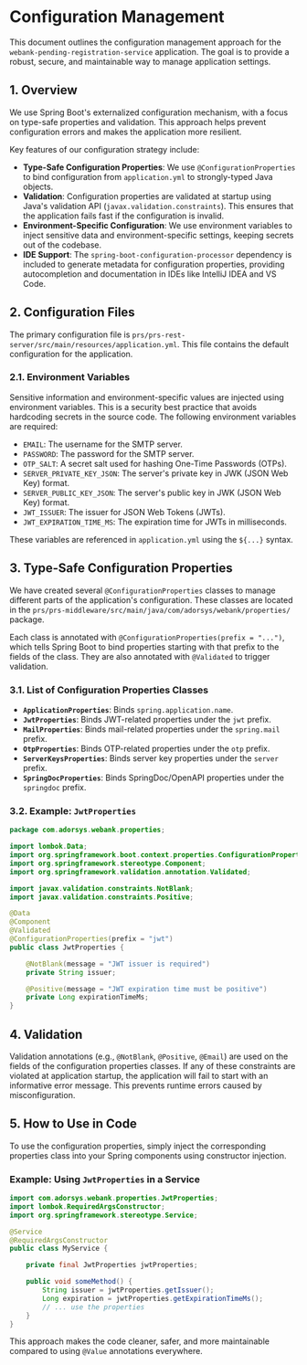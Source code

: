 # Configuration Management

This document outlines the configuration management approach for the `webank-pending-registration-service` application. The goal is to provide a robust, secure, and maintainable way to manage application settings.

## 1. Overview

We use Spring Boot's externalized configuration mechanism, with a focus on type-safe properties and validation. This approach helps prevent configuration errors and makes the application more resilient.

Key features of our configuration strategy include:
- **Type-Safe Configuration Properties**: We use `@ConfigurationProperties` to bind configuration from `application.yml` to strongly-typed Java objects.
- **Validation**: Configuration properties are validated at startup using Java's validation API (`javax.validation.constraints`). This ensures that the application fails fast if the configuration is invalid.
- **Environment-Specific Configuration**: We use environment variables to inject sensitive data and environment-specific settings, keeping secrets out of the codebase.
- **IDE Support**: The `spring-boot-configuration-processor` dependency is included to generate metadata for configuration properties, providing autocompletion and documentation in IDEs like IntelliJ IDEA and VS Code.

## 2. Configuration Files

The primary configuration file is `prs/prs-rest-server/src/main/resources/application.yml`. This file contains the default configuration for the application.

### 2.1. Environment Variables

Sensitive information and environment-specific values are injected using environment variables. This is a security best practice that avoids hardcoding secrets in the source code. The following environment variables are required:

- `EMAIL`: The username for the SMTP server.
- `PASSWORD`: The password for the SMTP server.
- `OTP_SALT`: A secret salt used for hashing One-Time Passwords (OTPs).
- `SERVER_PRIVATE_KEY_JSON`: The server's private key in JWK (JSON Web Key) format.
- `SERVER_PUBLIC_KEY_JSON`: The server's public key in JWK (JSON Web Key) format.
- `JWT_ISSUER`: The issuer for JSON Web Tokens (JWTs).
- `JWT_EXPIRATION_TIME_MS`: The expiration time for JWTs in milliseconds.

These variables are referenced in `application.yml` using the `${...}` syntax.

## 3. Type-Safe Configuration Properties

We have created several `@ConfigurationProperties` classes to manage different parts of the application's configuration. These classes are located in the `prs/prs-middleware/src/main/java/com/adorsys/webank/properties/` package.

Each class is annotated with `@ConfigurationProperties(prefix = "...")`, which tells Spring Boot to bind properties starting with that prefix to the fields of the class. They are also annotated with `@Validated` to trigger validation.

### 3.1. List of Configuration Properties Classes

- **`ApplicationProperties`**: Binds `spring.application.name`.
- **`JwtProperties`**: Binds JWT-related properties under the `jwt` prefix.
- **`MailProperties`**: Binds mail-related properties under the `spring.mail` prefix.
- **`OtpProperties`**: Binds OTP-related properties under the `otp` prefix.
- **`ServerKeysProperties`**: Binds server key properties under the `server` prefix.
- **`SpringDocProperties`**: Binds SpringDoc/OpenAPI properties under the `springdoc` prefix.

### 3.2. Example: `JwtProperties`

```java
package com.adorsys.webank.properties;

import lombok.Data;
import org.springframework.boot.context.properties.ConfigurationProperties;
import org.springframework.stereotype.Component;
import org.springframework.validation.annotation.Validated;

import javax.validation.constraints.NotBlank;
import javax.validation.constraints.Positive;

@Data
@Component
@Validated
@ConfigurationProperties(prefix = "jwt")
public class JwtProperties {

    @NotBlank(message = "JWT issuer is required")
    private String issuer;

    @Positive(message = "JWT expiration time must be positive")
    private Long expirationTimeMs;
}
```

## 4. Validation

Validation annotations (e.g., `@NotBlank`, `@Positive`, `@Email`) are used on the fields of the configuration properties classes. If any of these constraints are violated at application startup, the application will fail to start with an informative error message. This prevents runtime errors caused by misconfiguration.

## 5. How to Use in Code

To use the configuration properties, simply inject the corresponding properties class into your Spring components using constructor injection.

### Example: Using `JwtProperties` in a Service

```java
import com.adorsys.webank.properties.JwtProperties;
import lombok.RequiredArgsConstructor;
import org.springframework.stereotype.Service;

@Service
@RequiredArgsConstructor
public class MyService {

    private final JwtProperties jwtProperties;

    public void someMethod() {
        String issuer = jwtProperties.getIssuer();
        Long expiration = jwtProperties.getExpirationTimeMs();
        // ... use the properties
    }
}
```

This approach makes the code cleaner, safer, and more maintainable compared to using `@Value` annotations everywhere.
